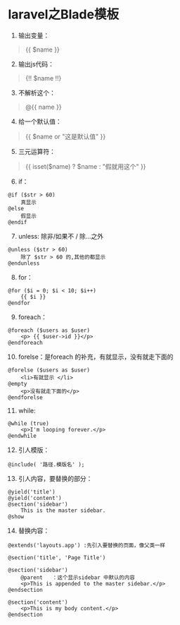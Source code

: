# laravel之Blade模板

1. 输出变量：
> {{ $name }}

2. 输出js代码：
> {!! $name !!}

3. 不解析这个：
> @{{ name }}

4. 给一个默认值：
> {{ $name or "这是默认值" }}

5. 三元运算符：
> {{ isset($name) ? $name : "假就用这个" }}

6. if：
```
@if ($str > 60)
    真显示
@else
    假显示
@endif
```

7. unless: 除非/如果不 /  除…之外
```
@unless ($str > 60)
    除了 $str > 60 的,其他的都显示
@endunless
```

8. for：   
```
@for ($i = 0; $i < 10; $i++)
    {{ $i }}
@endfor
```

9. foreach：   
```
@foreach ($users as $user)
    <p> {{ $user->id }}</p>
@endforeach
```

10. forelse：是foreach 的补充，有就显示，没有就走下面的
```
@forelse ($users as $user)
    <li>有就显示 </li>
@empty
    <p>没有就走下面的</p>
@endforelse
```

11. while:
```
@while (true)
    <p>I'm looping forever.</p>
@endwhile
```

12. 引人模版：
```
@include( '路径.模版名' );
```

13. 引人内容，要替换的部分：
```
@yield('title')
@yield('content')
@section('sidebar')
    This is the master sidebar.
@show
```

14. 替换内容：
```
@extends('layouts.app') :先引入要替换的页面，像父类一样

@section('title', 'Page Title')

@section('sidebar')
    @parent   ：这个显示sidebar 中默认的内容
    <p>This is appended to the master sidebar.</p>
@endsection

@section('content')
    <p>This is my body content.</p>
@endsection
```
